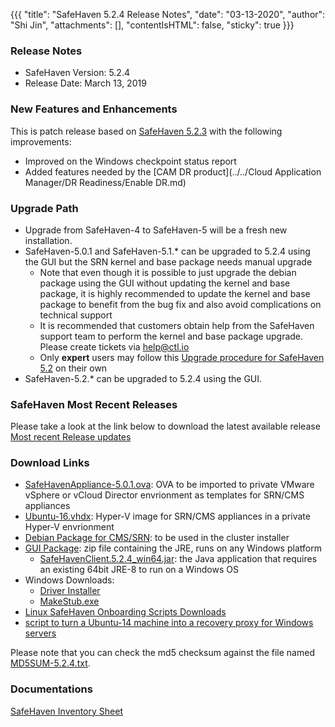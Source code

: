 {{{
  "title": "SafeHaven 5.2.4 Release Notes",
  "date": "03-13-2020",
  "author": "Shi Jin",
  "attachments": [],
  "contentIsHTML": false,
  "sticky": true
}}}

### Release Notes

- SafeHaven Version: 5.2.4
- Release Date: March 13, 2019

### New Features and Enhancements

This is patch release based on [SafeHaven 5.2.3](SafeHaven5.2.3-Release-Notes.md) with the following improvements:

- Improved on the Windows checkpoint status report
- Added features needed by the [CAM DR product](../../Cloud Application Manager/DR Readiness/Enable DR.md)

### Upgrade Path

* Upgrade from SafeHaven-4 to SafeHaven-5 will be a fresh new installation.
* SafeHaven-5.0.1 and SafeHaven-5.1.* can be upgraded to 5.2.4 using the GUI but the SRN kernel and base package needs manual upgrade
  * Note that even though it is possible to just upgrade the debian package using the GUI without updating the kernel and base package, it is highly recommended to update the kernel and base package to benefit from the bug fix and also avoid complications on technical support
  * It is recommended that customers obtain help from the SafeHaven support team to perform the kernel and base package upgrade. Please create tickets via help@ctl.io
  * Only **expert** users may follow this [Upgrade procedure for SafeHaven 5.2](SH-5.1-Upgrade-5.2.md) on their own
* SafeHaven-5.2.* can be upgraded to 5.2.4 using the GUI.  

### SafeHaven Most Recent Releases

Please take a look at the link below to download the latest available release  
[Most recent Release updates](../Overview/Most-Recent-SafeHaven-Release-Updates.md)

### Download Links

* [SafeHavenAppliance-5.0.1.ova](https://download.safehaven.ctl.io/SH-5.0.1/SafeHavenAppliance-5.0.1.ova): OVA to be imported to private VMware vSphere or vCloud Director envrionment as templates for SRN/CMS appliances
* [Ubuntu-16.vhdx](https://download.safehaven.ctl.io/SH-5.0.0/Ubuntu-16.vhdx): Hyper-V image for SRN/CMS appliances in a private Hyper-V envrionment
* [Debian Package for CMS/SRN](https://download.safehaven.ctl.io/SH-5.2.4/safehaven-5.2.4.deb): to be used in the cluster installer
* [GUI Package](https://download.safehaven.ctl.io/SH-5.2.4/SafeHavenConsole-5.2.4.zip): zip file containing the JRE, runs on any Windows platform
  * [SafeHavenClient.5.2.4_win64.jar](https://download.safehaven.ctl.io/SH-5.2.4/SafeHavenClient.5.2.4_win64.jar): the Java application that requires an existing 64bit JRE-8 to run on a Windows OS
* Windows Downloads:
  * [Driver Installer](https://download.safehaven.ctl.io/SH-5.2.4/safehaven_windows_driver-5.2.4.exe)
  * [MakeStub.exe](https://download.safehaven.ctl.io/SH-5.2.4/MakeStub-5.2.4.exe)
* [Linux SafeHaven Onboarding Scripts Downloads](linux-onboarding-releases.md)
* [script to turn a Ubuntu-14 machine into a recovery proxy for Windows servers](https://download.safehaven.ctl.io/SH-5.2.4/makestub_for_windows.sh)

Please note that you can check the md5 checksum against the file named [MD5SUM-5.2.4.txt](https://download.safehaven.ctl.io/SH-5.2.4/MD5SUM-5.2.4.txt).

### Documentations

[SafeHaven Inventory Sheet](https://download.safehaven.ctl.io/SH-5-Docs/SafeHaven-Inventory-Sheet-Azure.xlsm)
